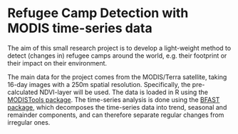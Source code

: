 # Refugee Camp Detection with MODIS time-series data

The aim of this small research project is to develop a light-weight method to detect (changes in) refugee camps around the world, e.g. their footprint or their impact on their environment.

The main data for the project comes from the MODIS/Terra satellite, taking 16-day images with a 250m spatial resolution. Specifically, the pre-calculated NDVI-layer will be used. The data is loaded in R using the [MODISTools package](https://cran.r-project.org/web/packages/MODISTools/MODISTools.pdf). The time-series analysis is done using the [BFAST package](https://cran.r-project.org/web/packages/bfast/index.html), which decomposes the time-series data into trend, seasonal and remainder components, and can therefore separate regular changes from irregular ones.

